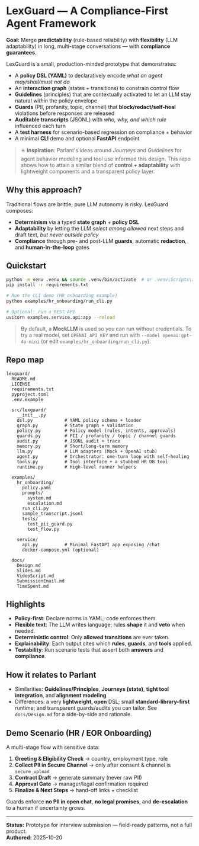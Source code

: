 
# LexGuard — A Compliance-First Agent Framework

**Goal:** Merge **predictability** (rule-based reliability) with **flexibility** (LLM adaptability) in long, multi-stage conversations — with **compliance guarantees**.

LexGuard is a small, production-minded prototype that demonstrates:
- A **policy DSL (YAML)** to declaratively encode *what an agent may/shall/must not do*
- An **interaction graph** (states + transitions) to constrain control flow
- **Guidelines** (principles) that are contextually activated to let an LLM stay natural *within* the policy envelope
- **Guards** (PII, profanity, topic, channel) that **block/redact/self-heal** violations before responses are released
- **Auditable transcripts** (JSONL) with *who, why, and which rule* influenced each turn
- A **test harness** for scenario-based regression on compliance + behavior
- A minimal **CLI** demo and optional **FastAPI** endpoint

> ✳️ **Inspiration**: Parlant's ideas around *Journeys* and *Guidelines* for agent behavior modeling and tool use informed this design. This repo shows how to attain a similar blend of **control + adaptability** with lightweight components and a transparent policy layer.

## Why this approach?
Traditional flows are brittle; pure LLM autonomy is risky. LexGuard composes:
- **Determinism** via a typed **state graph** + **policy DSL**
- **Adaptability** by letting the LLM *select among allowed* next steps and draft text, *but never outside policy*
- **Compliance** through pre- and post-LLM **guards**, automatic **redaction**, and **human-in-the-loop** gates

## Quickstart

```bash
python -m venv .venv && source .venv/bin/activate  # or .venv\Scripts\activate on Windows
pip install -r requirements.txt

# Run the CLI demo (HR onboarding example)
python examples/hr_onboarding/run_cli.py

# Optional: run a REST API
uvicorn examples.service.api:app --reload
```

> By default, a **MockLLM** is used so you can run without credentials. To try a real model, set `OPENAI_API_KEY` and run with `--model openai:gpt-4o-mini` (or edit `examples/hr_onboarding/run_cli.py`).

## Repo map

```
lexguard/
  README.md
  LICENSE
  requirements.txt
  pyproject.toml
  .env.example

  src/lexguard/
    __init__.py
    dsl.py            # YAML policy schema + loader
    graph.py          # State graph + validation
    policy.py         # Policy model (rules, intents, approvals)
    guards.py         # PII / profanity / topic / channel guards
    audit.py          # JSONL audit + trace
    memory.py         # Short/long-term memory
    llm.py            # LLM adapters (Mock + OpenAI stub)
    agent.py          # Orchestrator: one-turn loop with self-healing
    tools.py          # Tool interface + a stubbed HR DB tool
    runtime.py        # High-level runner helpers

  examples/
    hr_onboarding/
      policy.yaml
      prompts/
        system.md
        escalation.md
      run_cli.py
      sample_transcript.jsonl
      tests/
        test_pii_guard.py
        test_flow.py

    service/
      api.py          # Minimal FastAPI app exposing /chat
      docker-compose.yml (optional)

  docs/
    Design.md
    Slides.md
    VideoScript.md
    SubmissionEmail.md
    TimeSpent.md
```

## Highlights
- **Policy-first**: Declare norms in YAML; code enforces them.
- **Flexible text**: The LLM writes language; rules **shape** it and **veto** when needed.
- **Deterministic control**: Only **allowed transitions** are ever taken.
- **Explainability**: Each output cites which **rules**, **guards**, and **tools** applied.
- **Testability**: Run scenario tests that assert both **answers** and **compliance**.

## How it relates to Parlant
- Similarities: **Guidelines/Principles**, **Journeys (state)**, **tight tool integration**, and **alignment modeling**
- Differences: a very **lightweight, open** DSL; small **standard-library-first** runtime; and transparent guards/audits you can tailor. See `docs/Design.md` for a side-by-side and rationale.

## Demo Scenario (HR / EOR Onboarding)
A multi-stage flow with sensitive data:
1) **Greeting & Eligibility Check** → country, employment type, role  
2) **Collect PII in Secure Channel** → only after consent & channel is `secure_upload`  
3) **Contract Draft** → generate summary (never raw PII)  
4) **Approval Gate** → manager/legal confirmation required  
5) **Finalize & Next Steps** → hand-off links + checklist

Guards enforce **no PII in open chat**, **no legal promises**, and **de-escalation** to a human if uncertainty grows.

---

**Status:** Prototype for interview submission — field-ready patterns, not a full product.  
**Authored:** 2025-10-20

